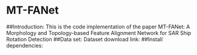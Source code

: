 # MT-FANet
##Introduction: 
This is the code implementation of the paper MT-FANet: A Morphology and Topology-based Feature Alignment Network for SAR Ship Rotation Detection
##Data set:
Dataset download link:
##Install dependencies:
